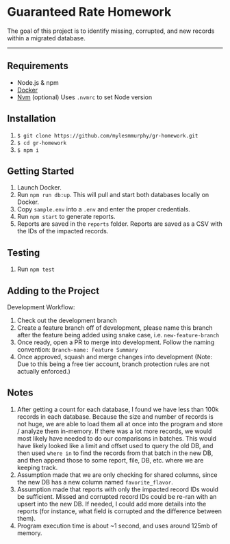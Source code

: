 # Guaranteed Rate Homework

The goal of this project is to identify missing, corrupted, and new records within a migrated database.

---
## Requirements

* Node.js & npm
* [Docker](https://docs.docker.com/get-docker/)
* [Nvm](https://github.com/nvm-sh/nvm) (optional) Uses `.nvmrc` to set Node version


## Installation

1. `$ git clone https://github.com/mylesmmurphy/gr-homework.git`
2. `$ cd gr-homework`
3. `$ npm i`

## Getting Started

1. Launch Docker.
2. Run `npm run db:up`. This will pull and start both databases locally on Docker.
3. Copy `sample.env` into a `.env` and enter the proper credentials.
4. Run `npm start` to generate reports.
5. Reports are saved in the `reports` folder. Reports are saved as a CSV with the IDs of the impacted records.

## Testing
1. Run `npm test`

## Adding to the Project

Development Workflow:
1. Check out the development branch
2. Create a feature branch off of development, please name this branch after the feature being added using snake case, i.e. `new-feature-branch`
3. Once ready, open a PR to merge into development. Follow the naming convention: `Branch-name: Feature Summary`
4. Once approved, squash and merge changes into development (Note: Due to this being a free tier account, branch protection rules are not actually enforced.)

## Notes

1. After getting a count for each database, I found we have less than 100k records in each database. Because the size and number of records is not huge, we are able to load them all at once into the program and store / analyze them in-memory. If there was a lot more records, we would most likely have needed to do our comparisons in batches. This would have likely looked like a limit and offset used to query the old DB, and then used `where in` to find the records from that batch in the new DB, and then append those to some report, file, DB, etc. where we are keeping track.
2. Assumption made that we are only checking for shared columns, since the new DB has a new column named `favorite_flavor`.
3. Assumption made that reports with only the impacted record IDs would be sufficient. Missed and corrupted record IDs could be re-ran with an upsert into the new DB. If needed, I could add more details into the reports (for instance, what field is corrupted and the difference between them).
4. Program execution time is about ~1 second, and uses around 125mb of memory.
